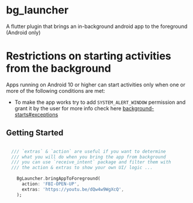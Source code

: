# bg_launcher

A flutter plugin that brings an in-background android app to the foreground (Android only)

# Restrictions on starting activities from the background 

Apps running on Android 10 or higher can start activities only when one or more of the following conditions are met:

* To make the app works try to add `SYSTEM_ALERT_WINDOW` permission and grant it by the user
 for more info check here [background-starts#exceptions](https://developer.android.com/guide/components/activities/background-starts#exceptions)

## Getting Started

```dart

  /// `extras` & `action` are useful if you want to determine
  /// what you will do when you bring the app from background
  /// you can use `receive_intent` package and filter them with
  /// the action & extras to show your own UI/ logic ...  
  
    BgLauncher.bringAppToForeground(
      action: 'FBI-OPEN-UP',
      extras: 'https://youtu.be/dQw4w9WgXcQ',
    );

```
